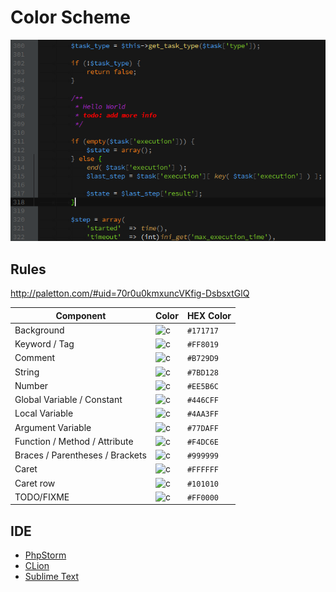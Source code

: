 Color Scheme
===

![Screenshot](phpstorm/screenshot.png)

## Rules

http://paletton.com/#uid=70r0u0kmxuncVKfig-DsbsxtGlQ

Component | Color | HEX Color
---|---|---
Background | ![c](http://placehold.it/50x14/171717.png&text=%20) | `#171717`
Keyword / Tag | ![c](http://placehold.it/50x14/FF8019.png&text=%20) | `#FF8019`
Comment | ![c](http://placehold.it/50x14/B729D9.png&text=%20) | `#B729D9`
String | ![c](http://placehold.it/50x14/7BD128.png&text=%20) | `#7BD128`
Number | ![c](http://placehold.it/50x14/EE5B6C.png&text=%20) | `#EE5B6C`
Global Variable / Constant | ![c](http://placehold.it/50x14/446CFF.png&text=%20) | `#446CFF`
Local Variable | ![c](http://placehold.it/50x14/4AA3FF.png&text=%20) | `#4AA3FF`
Argument Variable | ![c](http://placehold.it/50x14/77DAFF.png&text=%20) | `#77DAFF`
Function / Method / Attribute | ![c](http://placehold.it/50x14/F4DC6E.png&text=%20) | `#F4DC6E`
Braces / Parentheses / Brackets | ![c](http://placehold.it/50x14/999999.png&text=%20) | `#999999`
Caret | ![c](http://placehold.it/50x14/FFFFFF.png&text=%20) | `#FFFFFF`
Caret row | ![c](http://placehold.it/50x14/101010.png&text=%20) | `#101010`
TODO/FIXME | ![c](http://placehold.it/50x14/FF0000.png&text=%20) | `#FF0000`

## IDE

* [PhpStorm](phpstorm)
* [CLion](clion)
* [Sublime Text](sublime-text)
